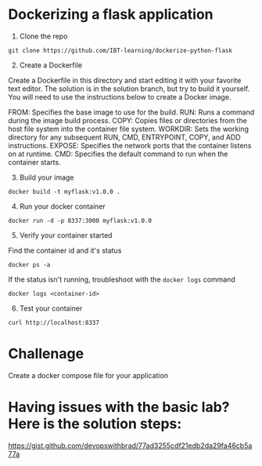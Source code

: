 # Dockerizing a flask application

1. Clone the repo
```
git clone https://github.com/IBT-learning/dockerize-python-flask
```
2. Create a Dockerfile

Create a Dockerfile in this directory and start editing it with your favorite text editor. The solution is in the solution branch, but try to build it yourself. You will need to use the instructions below to create a Docker image.

FROM: Specifies the base image to use for the build.
RUN: Runs a command during the image build process.
COPY: Copies files or directories from the host file system into the container file system.
WORKDIR: Sets the working directory for any subsequent RUN, CMD, ENTRYPOINT, COPY, and ADD instructions.
EXPOSE: Specifies the network ports that the container listens on at runtime.
CMD: Specifies the default command to run when the container starts.


3. Build your image

```
docker build -t myflask:v1.0.0 .
```

4. Run your docker container

```
docker run -d -p 8337:3000 myflask:v1.0.0
```

5. Verify your container started

Find the container id and it's status
```
docker ps -a
```
If the status isn't running, troubleshoot with the `docker logs` command

```
docker logs <container-id>
```

6. Test your container

```
curl http://localhost:8337
```

# Challenage

Create a docker compose file for your application 

# Having issues with the basic lab? Here is the solution steps:

https://gist.github.com/devopswithbrad/77ad3255cdf21edb2da29fa46cb5a77a
